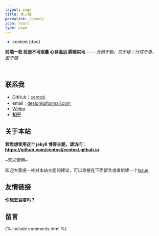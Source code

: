 ```yaml
---
layout: page
title: 关于我
permalink: /about/
icon: heart
type: page
---
```


* content
{:toc}

**前端一枚  前途不可限量  心存高远 脚踏实地**
*-----业精于勤，荒于嬉；行成于思，毁于随*

  <br/>

## 联系我

* GitHub：<a href="https://github.com/centosl" target="_blank">centosl</a>
* email：designl@foxmail.com
* <a href="https://weibo.com/5824704588" target="_blank">Weibo</a>
* <a href="https://www.zhihu.com/people/centosl" target="_blank"><strong>知乎</strong></a>


## 关于本站

**若您想使用这个 jekyll 博客主题，请访问：<a href="https://github.com/centosl/centosl.github.io" target="_blank">https://github.com/centosl/centosl.github.io</a>**

~欢迎使用~

欢迎大家提一些对本站主题的建议，可以直接在下面留言或者新建一个<a href="https://github.com/centosl/centosl.github.io/issues" target="_blank">Issue</a> 



## 友情链接
__<a href="https://www.baidu.com" target="_blank">你想去百度吗？</a>__


## 留言
 {% include comments.html %}
